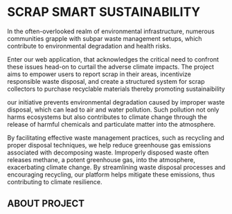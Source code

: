 <h1>SCRAP SMART SUSTAINABILITY</h1>

<p>In the often-overlooked realm of environmental infrastructure, numerous communities grapple with subpar waste management setups, which contribute to environmental degradation and health risks. </p>

<p>Enter our web application, that acknowledges the critical need to confront these issues head-on to curtail the adverse climate impacts. The project aims to empower users to report scrap in their areas, incentivize responsible waste disposal, and create a structured system for scrap collectors to purchase recyclable materials thereby promoting sustainaibility</p>

<p>our initiative prevents environmental degradation caused by improper waste disposal, which can lead to air and water pollution. Such pollution not only harms ecosystems but also contributes to climate change through the release of harmful chemicals and particulate matter into the atmosphere.</p>

<p>By facilitating effective waste management practices, such as recycling and proper disposal techniques, we help reduce greenhouse gas emissions associated with decomposing waste. Improperly disposed waste often releases methane, a potent greenhouse gas, into the atmosphere, exacerbating climate change. By streamlining waste disposal processes and encouraging recycling, our platform helps mitigate these emissions, thus contributing to climate resilience.</p>

<h2>ABOUT PROJECT</h2>
